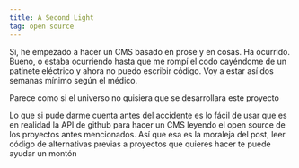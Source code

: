 ```yaml
---
title: A Second Light
tag: open source
---
```


Si, he empezado a hacer un CMS basado en prose y en cosas. Ha ocurrido. Bueno, o estaba ocurriendo hasta que me rompí el codo cayéndome de un patinete eléctrico y ahora no puedo escribir código. Voy a estar así dos semanas mínimo según el médico.

Parece como si el universo no quisiera que se desarrollara este proyecto

Lo que si pude darme cuenta antes del accidente es lo fácil de usar que es en realidad la API de github para hacer un CMS leyendo el open source de los proyectos antes mencionados. Así que esa es la moraleja del post, leer código de alternativas previas a proyectos que quieres hacer te puede ayudar un montón
